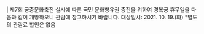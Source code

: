 | 제7회 궁중문화축전 실시에 따른 국민 문화향유권 증진을 위하여 경복궁 휴무일을 다음과 같이 개방하오니 관람에 참고하시기 바랍니다. 대상일시: 2021. 10. 19.(화)​
*별도의 관람료 할인은 없음 